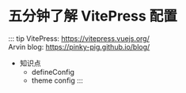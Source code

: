 # 五分钟了解 VitePress 配置

::: tip
VitePress: https://vitepress.vuejs.org/  
Arvin blog: https://pinky-pig.github.io/blog/
- 知识点
  - defineConfig
  - theme config
:::
